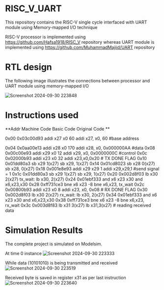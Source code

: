# RISC_V_UART

This repository contains the RISC-V single cycle interfaced with UART module using Memory-mapped I/O technique

RISC-V processor is implemented using https://github.com/Hafsa1918/RISC_V repository whereas UART module is implemented using https://github.com/MuhammadMajiid/UART repository

# RTL design
The following image illustrates the connections between processor and UART module using memory-mapped I/O

![Screenshot 2024-09-30 223848](https://github.com/user-attachments/assets/ca77b327-3606-41c0-a90a-f7bb4cae76b1)


# Instructions used

**Addr	Machine Code	Basic Code	Original Code	**

0x00	  0x03c00d93	  addi x27 x0 60	  addi x27, x0, 60 #base address

0x04	  0x0aa00e13	  addi x28 x0 170	  addi x28, x0, 0x000000AA #data
0x08	  0x00c00e93	  addi x29 x0 12	  addi x29, x0, 0x0000000C #control
0x0c	  0x02000b93	  addi x23 x0 32	  addi x23,x0,0x20 # TX DONE FLAG
0x10	  0x01dd80a3	  sb x29 1(x27)	    sb x29, 1(x27)
0x14	  0x01cd8023	  sb x28 0(x27)	    sb x28, 0(x27)
0x18	  0x001e8e93	  addi x29 x29 1	  addi x29,x29,1  #send signal = 1
0x1c	  0x01dd80a3	  sb x29 1(x27)	    sb x29, 1(x27)
0x20	  0x002d8f03	  lb x30 2(x27)	    tx_wait: lb x30, 2(x27)
0x24	  0x01ebf333	  and x6 x23 x30	  and x6,x23,x30
0x28	  0xff731ce3	  bne x6 x23 -8	    bne x6,x23, tx_wait
0x2c	  0x00800b93	  addi x23 x0 8	    addi x23, x0, 0x08 # RX DONE FLAG
0x30	  0x002d8f03	  lb x30 2(x27)	    rx_wait: lb x30, 2(x27)
0x34	  0x01ebf333	  and x6 x23 x30	  and x6,x23,x30
0x38	  0xff731ce3	  bne x6 x23 -8	    bne x6,x23, rx_wait
0x3c	  0x003d8f83	  lb x31 3(x27)	    lb x31,3(x27) # reading received data

# Simulation Results

The complete project is simulated on Modelsim.

At time 0 instance
![Screenshot 2024-09-30 223333](https://github.com/user-attachments/assets/5d7ebabd-8f1f-4f23-ac17-d698ce60b076)


While data (10101010) is being transmitted and received
![Screenshot 2024-09-30 223519](https://github.com/user-attachments/assets/3838ec3c-cb2f-4f37-a10a-b2978b1e9aef)


Received byte is saved in register x31 as per last instruction
![Screenshot 2024-09-30 223640](https://github.com/user-attachments/assets/1986dcc8-0e8d-4ca6-a6ac-c7c00911a119)


